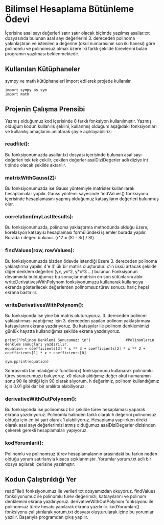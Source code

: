 # Bilimsel Hesaplama Bütünleme Ödevi

İçerisine asal sayı değerleri satır satır olacak biçimde yazılmış asallar.txt dosyasında bulunan
asal sayı değerlerini 3. dereceden polinoma yakınlaştıran ve istenilen a değerine
(okul numarasının son iki hanesi) göre polinomlu ve polinomsuz olmak üzere
iki farklı şekilde türevlerini bulan programın yazılması beklenmektedir.

## Kullanılan Kütüphaneler

sympy ve math kütüphaneleri import edilerek projede kullanılır.

	import sympy as sym
	import math


## Projenin Çalışma Prensibi

Yazmış olduğumuz kod içerisinde 8 farklı fonksiyon kullanılmıştır. Yazmış olduğum kodun kullanılış
şeklini, kullanmış olduğum aşağıdaki fonksiyonları ve kullanılış amaçlarını anlatarak şöyle açıklayabiliriz:

### readfile():

Bu fonksiyonumuzda asallar.txt dosyası içerisinde bulunan asal sayı değerleri tek tek çekilir,
çekilen değerler asalDiziDegerler adlı diziye int tipinde olacak şekilde aktarılır.

### matrixWithGauss(Z):

Bu fonksiyonumuzda ise Gauss yöntemiyle matrisler kullanılarak hesaplamalar yapılır.
Gauss yöntemi sayesinde findValues() fonksiyonu içerisinde hesaplamasını yapmış
olduğumuz katsayıların değerleri bulunmuş olur.

### correlation(myLastResults):

Bu fonksiyonumuzda, polinoma yaklaştırma methodunda olduğu üzere, korelasyon katsayısı
hesaplaması formülündeki işlemler burada yapılır. Burada r değeri bulunur. 
(r^2 = (St - Sr) / St)

### findValues(row, rowValues):

Bu fonksiyonumuzda bizden ödevde istendiği üzere 3. dereceden polinoma yaklaştırma yapılır.
4'e 4'lük bir matris oluşturulur. x'in üssü artacak şekilde diğer denklem değerleri
(y*x, y*x^2, y*x^3 ...) bulunur. Fonksiyonun devamında bulduğumuz bu sonuçlar matrisin
en son sütünlarını atılır. writeDerivativesWithPolynom fonksiyonumuzu kullanarak kullanıcıya
ekranda gösterilecek değerlerden polinomsuz türev sonucu hariç hepsi ekrana bastırılır.

### writeDerivativesWithPolynom():

Bu fonksiyonda ise yine bir matris oluturuyoruz. 3. dereceden polinom yaklaştırması yaptığımız
için 3. dereceden yapılan polinom yaklaştırması katsayılarını ekrana yazdırıyoruz.
Bu katsayılar ile polinom denklemimizi günlük hayatta kullandığımız şekilde ekrana yazdırıyoruz.


    print("Polinom Denklemi Sonucumuz: \n")                #Polinomların denklem sonuçları yazdırılır.
    equation = coefficients[3] * x ** 3 + coefficients[2] * x ** 2 + coefficients[1] * x + coefficients[0]

    sym.pprint(equation)


Sonrasında tanımladığımız function(x) fonksiyonunu kullanarak polinomlu türev sonucumuzu buluyoruz.
x0 olarak aldığımız değer okul numaramın sonu 90 ile bittiği için 90 olarak alıyorum.
h değerimiz, polinom kullandığımız için 0.01 gibi dar bir aralıkta alabiliyoruz.

### derivativeWithOutPolynom():

Bu fonksiyonda ise polinomsuz bir şekilde türev hesaplaması yaparak ekrana yazdırıyoruz.
Polinomlu halinden farklı olarak h değerini polinomsuz olduğu için en iyi şart olarak 1 alabiliyoruz.
Hesaplama yapılırken direkt olarak asal sayı değerlerimizi atmış olduğumuz asalDiziDegerler dizisinden
çekerek gerekli hesaplamaları yapıyoruz.

### kodYorumlari():

Polinomlu ve polinomsuz türev hesaplamalarının arasındaki bu farkın neden olduğu yorum satırlarıyla
kısaca açıklanmıştır. Yorumlar yorum.txt adlı bir dosya açılarak içerisine yazılmıştır.

## Kodun Çalıştırıldığı Yer

readFile() fonksiyonumuz ile verileri txt dosyamızdan okuyoruz.
findValues fonksiyonumuz ile polinomlu türev değerimizi, katsayılarını ve polinom denklemini ekrana
yazdırıyoruz.
derivativeWithOutPolynom fonksiyonu ile polinomsuz türev hesabı yapılarak ekrana yazdırılır.
kodYorumları() fonksiyonu çalıştırılarak yorum.txt dosyası oluşturularak içine bu yorumlar yazılır.
Başarıyla programdan çıkış yapılır.
